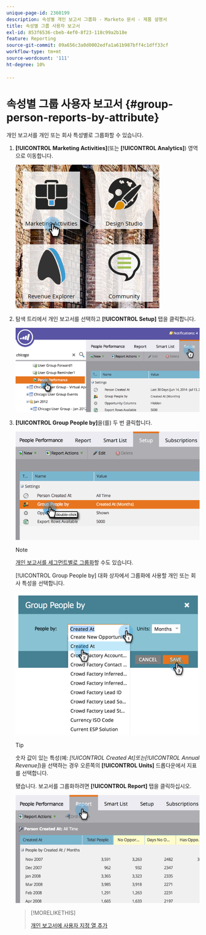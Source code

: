 ```yaml
---
unique-page-id: 2360199
description: 속성별 개인 보고서 그룹화 - Marketo 문서 - 제품 설명서
title: 속성별 그룹 사용자 보고서
exl-id: 853f6536-cbeb-4ef0-8f23-118c99a2b18e
feature: Reporting
source-git-commit: 09a656c3a0d0002edfa1a61b987bff4c1dff33cf
workflow-type: tm+mt
source-wordcount: '111'
ht-degree: 10%

---
```


# 속성별 그룹 사용자 보고서 {#group-person-reports-by-attribute}

개인 보고서를 개인 또는 회사 특성별로 그룹화할 수 있습니다.

1. **[!UICONTROL Marketing Activities]**(또는 **[!UICONTROL Analytics]**) 영역으로 이동합니다.

   ![](assets/image2017-3-28-10-3a22-3a53.png)

1. 탐색 트리에서 개인 보고서를 선택하고 **[!UICONTROL Setup]** 탭을 클릭합니다.

   ![](assets/image2017-3-28-11-3a33-3a48.png)

1. **[!UICONTROL Group People by]**&#x200B;을(를) 두 번 클릭합니다.

   ![](assets/image2017-3-28-11-3a34-3a5.png)

   >[!NOTE]
   >
   >[개인 보고서를 세그먼트별로 그룹화](/help/marketo/product-docs/personalization/segmentation-and-snippets/segmentation/group-person-reports-by-segment.md)할 수도 있습니다.

   [!UICONTROL Group People by] 대화 상자에서 그룹화에 사용할 개인 또는 회사 특성을 선택합니다.

   ![](assets/image2017-3-28-11-3a34-3a42.png)

   >[!TIP]
   >
   >숫자 값이 있는 특성(예: _[!UICONTROL Created At]_또는_[!UICONTROL Annual Revenue]_)을 선택하는 경우 오른쪽의 **[!UICONTROL Units]** 드롭다운에서 지표를 선택합니다.

   됐습니다. 보고서를 그룹화하려면 **[!UICONTROL Report]** 탭을 클릭하십시오.

   ![](assets/image2017-3-28-11-3a35-3a0.png)

   >[!MORELIKETHIS]
   >
   >[개인 보고서에 사용자 지정 열 추가](/help/marketo/product-docs/reporting/basic-reporting/editing-reports/add-custom-columns-to-a-person-report.md)
